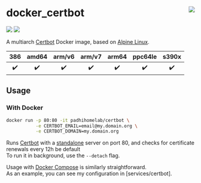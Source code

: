 # docker_certbot <a href='https://github.com/padhi-homelab/docker_certbot/actions?query=workflow%3A%22Docker+CI+Release%22'><img align='right' src='https://img.shields.io/github/workflow/status/padhi-homelab/docker_certbot/Docker%20CI%20Release?logo=github&logoWidth=24&style=flat-square'></img></a>

<a href='https://hub.docker.com/r/padhihomelab/certbot'><img src='https://img.shields.io/docker/image-size/padhihomelab/certbot/latest?label=size%20%5Blatest%5D&logo=docker&logoWidth=24&style=for-the-badge'></img></a>
<a href='https://hub.docker.com/r/padhihomelab/certbot'><img src='https://img.shields.io/docker/image-size/padhihomelab/certbot/testing?label=size%20%5Btesting%5D&logo=docker&logoWidth=24&style=for-the-badge'></img></a>

A multiarch [Certbot] Docker image, based on [Alpine Linux].

|           386            |       amd64        |          arm/v6          |       arm/v7       |       arm64        |         ppc64le          |          s390x           |
| :----------------------: | :----------------: | :----------------------: | :----------------: | :----------------: | :----------------------: | :----------------------: |
| :heavy_check_mark: | :heavy_check_mark: | :heavy_check_mark: | :heavy_check_mark: | :heavy_check_mark: | :heavy_check_mark: | :heavy_check_mark: |

## Usage

### With Docker

```sh
docker run -p 80:80 -it padhihomelab/certbot \
           -e CERTBOT_EMAIL=email@my.domain.org \
           -e CERTBOT_DOMAIN=my.domain.org
```

Runs [Certbot] with a [standalone] server on port 80,
and checks for certificate renewals every 12h be default
<br>
To run it in background, use the `--detach` flag.

Usage with [Docker Compose] is similarly straightforward.
<br>
As an example, you can see my configuration in [services/certbot].

[Alpine Linux]:      https://alpinelinux.org/
[Docker Compose]:    https://docs.docker.com/compose/
[Certbot]:           https://github.com/certbot/certbot
[standalone]:        https://eff-certbot.readthedocs.io/en/stable/using.html#standalone
